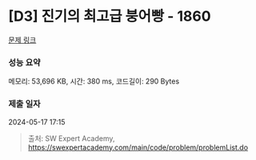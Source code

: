 # [D3] 진기의 최고급 붕어빵 - 1860 

[문제 링크](https://swexpertacademy.com/main/code/problem/problemDetail.do?contestProbId=AV5LsaaqDzYDFAXc) 

### 성능 요약

메모리: 53,696 KB, 시간: 380 ms, 코드길이: 290 Bytes

### 제출 일자

2024-05-17 17:15



> 출처: SW Expert Academy, https://swexpertacademy.com/main/code/problem/problemList.do